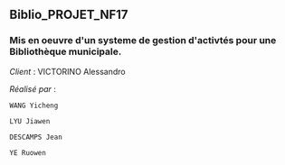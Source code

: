 ## Biblio_PROJET_NF17

### Mis en oeuvre d'un systeme de gestion d'activtés pour une Bibliothèque municipale. 

_Client_ :  VICTORINO Alessandro 

_Réalisé par_ :

    WANG Yicheng

    LYU Jiawen

    DESCAMPS Jean

    YE Ruowen